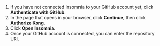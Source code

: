 1. If you have not connected Insomnia to your GitHub account yet, click **Authenticate with GitHub**.
1. In the page that opens in your browser, click **Continue**, then click **Authorize Kong**.
1. Click **Open Insomnia**.
1. Once your GitHub account is connected, you can enter the repository URI.